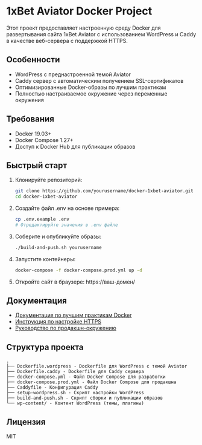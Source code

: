 # 1xBet Aviator Docker Project

Этот проект предоставляет настроенную среду Docker для развертывания сайта 1xBet Aviator с использованием WordPress и Caddy в качестве веб-сервера с поддержкой HTTPS.

## Особенности

- WordPress с преднастроенной темой Aviator
- Caddy сервер с автоматическим получением SSL-сертификатов
- Оптимизированные Docker-образы по лучшим практикам
- Полностью настраиваемое окружение через переменные окружения

## Требования

- Docker 19.03+
- Docker Compose 1.27+
- Доступ к Docker Hub для публикации образов

## Быстрый старт

1. Клонируйте репозиторий:
   ```bash
   git clone https://github.com/yourusername/docker-1xbet-aviator.git
   cd docker-1xbet-aviator
   ```

2. Создайте файл .env на основе примера:
   ```bash
   cp .env.example .env
   # Отредактируйте значения в .env файле
   ```

3. Соберите и опубликуйте образы:
   ```bash
   ./build-and-push.sh yourusername
   ```

4. Запустите контейнеры:
   ```bash
   docker-compose -f docker-compose.prod.yml up -d
   ```

5. Откройте сайт в браузере: https://ваш-домен/

## Документация

- [Документация по лучшим практикам Docker](DOCKER-BEST-PRACTICES.md)
- [Инструкция по настройке HTTPS](README-HTTPS.md)
- [Руководство по продакшн-окружению](README-PRODUCTION.md)

## Структура проекта

```
.
├── Dockerfile.wordpress - Dockerfile для WordPress с темой Aviator
├── Dockerfile.caddy - Dockerfile для Caddy сервера
├── docker-compose.yml - Файл Docker Compose для разработки
├── docker-compose.prod.yml - Файл Docker Compose для продакшна
├── Caddyfile - Конфигурация Caddy
├── setup-wordpress.sh - Скрипт настройки WordPress
├── build-and-push.sh - Скрипт сборки и публикации образов
└── wp-content/ - Контент WordPress (темы, плагины)
```

## Лицензия

MIT 